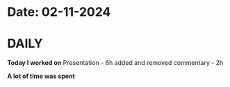 # Date: 02-11-2024

# DAILY

**Today I worked on** 
Presentation - 6h
added and removed commentary - 2h


**A lot of time was spent**